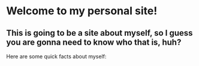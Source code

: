 # Welcome to my personal site!
   ## This is going to be a site about myself, so I guess you are gonna need to know who that is, huh?
   Here are some quick facts about myself:
   

